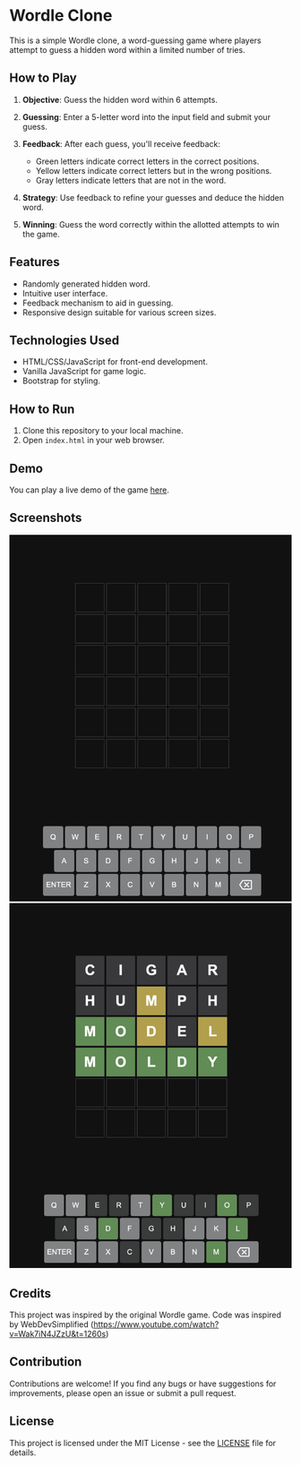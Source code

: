 # Wordle Clone

This is a simple Wordle clone, a word-guessing game where players attempt to guess a hidden word within a limited number of tries. 

## How to Play

1. **Objective**: Guess the hidden word within 6 attempts.

2. **Guessing**: Enter a 5-letter word into the input field and submit your guess.

3. **Feedback**: After each guess, you'll receive feedback:
   - Green letters indicate correct letters in the correct positions.
   - Yellow letters indicate correct letters but in the wrong positions.
   - Gray letters indicate letters that are not in the word.

4. **Strategy**: Use feedback to refine your guesses and deduce the hidden word.

5. **Winning**: Guess the word correctly within the allotted attempts to win the game.

## Features

- Randomly generated hidden word.
- Intuitive user interface.
- Feedback mechanism to aid in guessing.
- Responsive design suitable for various screen sizes.

## Technologies Used

- HTML/CSS/JavaScript for front-end development.
- Vanilla JavaScript for game logic.
- Bootstrap for styling.

## How to Run

1. Clone this repository to your local machine.
2. Open `index.html` in your web browser.

## Demo

You can play a live demo of the game [here](#).

## Screenshots

![Screenshot 1](screenshots/screenshot1.png)
![Screenshot 2](screenshots/screenshot2.png)

## Credits

This project was inspired by the original Wordle game. Code was inspired by WebDevSimplified (https://www.youtube.com/watch?v=Wak7iN4JZzU&t=1260s)

## Contribution

Contributions are welcome! If you find any bugs or have suggestions for improvements, please open an issue or submit a pull request.

## License

This project is licensed under the MIT License - see the [LICENSE](LICENSE) file for details.